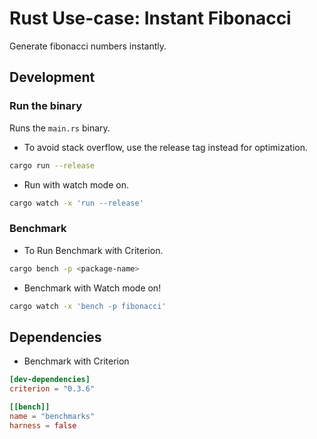 # Rust Use-case: Instant Fibonacci

Generate fibonacci numbers instantly.

## Development

### Run the binary

Runs the `main.rs` binary.

- To avoid stack overflow, use the release tag instead for optimization.

```sh
cargo run --release
```

- Run with watch mode on.

```sh
cargo watch -x 'run --release'
```

### Benchmark

- To Run Benchmark with Criterion.

```sh
cargo bench -p <package-name>
```

- Benchmark with Watch mode on!

```sh
cargo watch -x 'bench -p fibonacci'
```

## Dependencies

- Benchmark with Criterion

```toml
[dev-dependencies]
criterion = "0.3.6"

[[bench]]
name = "benchmarks"
harness = false
```
